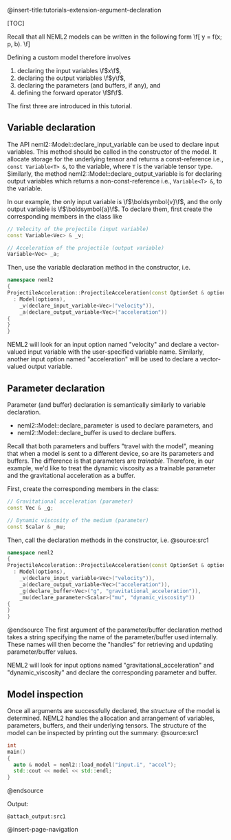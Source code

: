 @insert-title:tutorials-extension-argument-declaration

[TOC]

Recall that all NEML2 models can be written in the following form
\f[
  y = f(x; p, b).
\f]

Defining a custom model therefore involves
1. declaring the input variables \f$x\f$,
2. declaring the output variables \f$y\f$,
3. declaring the parameters (and buffers, if any), and
4. defining the forward operator \f$f\f$.

The first three are introduced in this tutorial.

## Variable declaration

The API neml2::Model::declare_input_variable can be used to declare input variables. This method should be called in the constructor of the model. It allocate storage for the underlying tensor and returns a const-reference i.e., `const Variable<T> &`, to the variable, where `T` is the variable tensor type. Similarly, the method neml2::Model::declare_output_variable is for declaring output variables which returns a non-const-reference i.e., `Variable<T> &`, to the variable.

In our example, the only input variable is \f$\boldsymbol{v}\f$, and the only output variable is \f$\boldsymbol{a}\f$. To declare them, first create the corresponding members in the class like
```cpp
// Velocity of the projectile (input variable)
const Variable<Vec> & _v;

// Acceleration of the projectile (output variable)
Variable<Vec> _a;
```
Then, use the variable declaration method in the constructor, i.e.
```cpp
namespace neml2
{
ProjectileAcceleration::ProjectileAcceleration(const OptionSet & options)
  : Model(options),
    _v(declare_input_variable<Vec>("velocity")),
    _a(declare_output_variable<Vec>("acceleration"))
{
}
}
```
NEML2 will look for an input option named "velocity" and declare a vector-valued input variable with the user-specified variable name. Similarly, another input option named "acceleration" will be used to declare a vector-valued output variable.

## Parameter declaration

Parameter (and buffer) declaration is semantically similarly to variable declaration.
- neml2::Model::declare_parameter is used to declare parameters, and
- neml2::Model::declare_buffer is used to declare buffers.

Recall that both parameters and buffers "travel with the model", meaning that when a model is sent to a different device, so are its parameters and buffers. The difference is that parameters are *trainable*. Therefore, in our example, we'd like to treat the dynamic viscosity as a trainable parameter and the gravitational acceleration as a buffer.

First, create the corresponding members in the class:
```cpp
// Gravitational acceleration (parameter)
const Vec & _g;

// Dynamic viscosity of the medium (parameter)
const Scalar & _mu;
```
Then, call the declaration methods in the constructor, i.e.
@source:src1
```cpp
namespace neml2
{
ProjectileAcceleration::ProjectileAcceleration(const OptionSet & options)
  : Model(options),
    _v(declare_input_variable<Vec>("velocity")),
    _a(declare_output_variable<Vec>("acceleration")),
    _g(declare_buffer<Vec>("g", "gravitational_acceleration")),
    _mu(declare_parameter<Scalar>("mu", "dynamic_viscosity"))
{
}
}
```
@endsource
The first argument of the parameter/buffer declaration method takes a string specifying the name of the parameter/buffer used internally. These names will then become the "handles" for retrieving and updating parameter/buffer values.

NEML2 will look for input options named "gravitational_acceleration" and "dynamic_viscosity" and declare the corresponding parameter and buffer.

## Model inspection

Once all arguments are successfully declared, the *structure* of the model is determined. NEML2 handles the allocation and arrangement of variables, parameters, buffers, and their underlying tensors. The structure of the model can be inspected by printing out the summary:
@source:src1
```cpp
int
main()
{
  auto & model = neml2::load_model("input.i", "accel");
  std::cout << model << std::endl;
}
```
@endsource

Output:
```
@attach_output:src1
```

@insert-page-navigation

